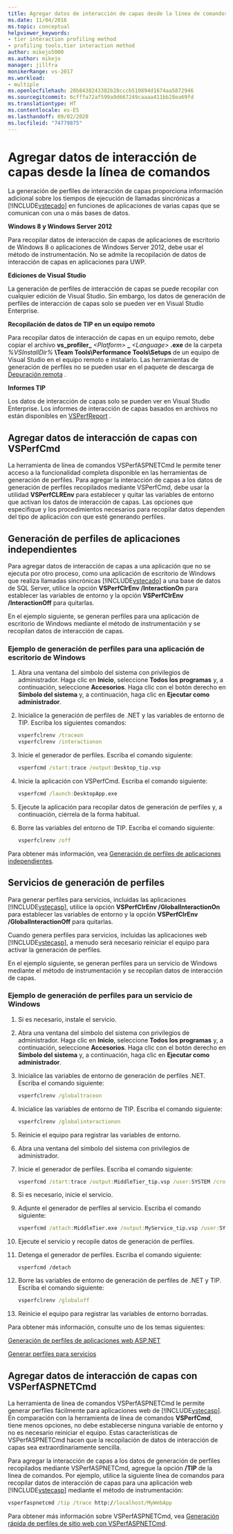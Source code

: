 ```yaml
---
title: Agregar datos de interacción de capas desde la línea de comandos | Microsoft Docs
ms.date: 11/04/2016
ms.topic: conceptual
helpviewer_keywords:
- tier interaction profiling method
- profiling tools,tier interaction method
author: mikejo5000
ms.author: mikejo
manager: jillfra
monikerRange: vs-2017
ms.workload:
- multiple
ms.openlocfilehash: 20b8438243382b28cccb510894d1674aa5872946
ms.sourcegitcommit: 6cfffa72af599a9d667249caaaa411bb28ea69fd
ms.translationtype: HT
ms.contentlocale: es-ES
ms.lasthandoff: 09/02/2020
ms.locfileid: "74779875"
---
```

# <a name="add-tier-interaction-data-from-the-command-line"></a>Agregar datos de interacción de capas desde la línea de comandos

La generación de perfiles de interacción de capas proporciona información adicional sobre los tiempos de ejecución de llamadas sincrónicas a [!INCLUDE[vstecado](../data-tools/includes/vstecado_md.md)] en funciones de aplicaciones de varias capas que se comunican con una o más bases de datos.

**Windows 8 y Windows Server 2012**

Para recopilar datos de interacción de capas de aplicaciones de escritorio de Windows 8 o aplicaciones de Windows Server 2012, debe usar el método de instrumentación. No se admite la recopilación de datos de interacción de capas en aplicaciones para UWP.

**Ediciones de Visual Studio**

La generación de perfiles de interacción de capas se puede recopilar con cualquier edición de Visual Studio. Sin embargo, los datos de generación de perfiles de interacción de capas solo se pueden ver en Visual Studio Enterprise.

**Recopilación de datos de TIP en un equipo remoto**

Para recopilar datos de interacción de capas en un equipo remoto, debe copiar el archivo **vs_profiler\_** _\<Platform>_ **\_** _\<Language>_ **.exe** de la carpeta _%VSInstallDir%_ **\Team Tools\Performance Tools\Setups** de un equipo de Visual Studio en el equipo remoto e instalarlo. Las herramientas de generación de perfiles no se pueden usar en el paquete de descarga de [Depuración remota](../debugger/remote-debugging.md) .

**Informes TIP**

Los datos de interacción de capas solo se pueden ver en Visual Studio Enterprise. Los informes de interacción de capas basados en archivos no están disponibles en [VSPerfReport](../profiling/vsperfreport.md) .

## <a name="add-tier-interaction-data-with-vsperfcmd"></a>Agregar datos de interacción de capas con VSPerfCmd

La herramienta de línea de comandos VSPerfASPNETCmd le permite tener acceso a la funcionalidad completa disponible en las herramientas de generación de perfiles. Para agregar la interacción de capas a los datos de generación de perfiles recopilados mediante VSPerfCmd, debe usar la utilidad **VSPerfCLREnv** para establecer y quitar las variables de entorno que activan los datos de interacción de capas. Las opciones que especifique y los procedimientos necesarios para recopilar datos dependen del tipo de aplicación con que esté generando perfiles.

## <a name="profile-stand-alone-applications"></a>Generación de perfiles de aplicaciones independientes

Para agregar datos de interacción de capas a una aplicación que no se ejecuta por otro proceso, como una aplicación de escritorio de Windows que realiza llamadas sincrónicas [!INCLUDE[vstecado](../data-tools/includes/vstecado_md.md)] a una base de datos de SQL Server, utilice la opción **VSPerfClrEnv /InteractionOn** para establecer las variables de entorno y la opción **VSPerfClrEnv /InteractionOff** para quitarlas.

En el ejemplo siguiente, se generan perfiles para una aplicación de escritorio de Windows mediante el método de instrumentación y se recopilan datos de interacción de capas.

### <a name="profile-a-windows-desktop-application-example"></a>Ejemplo de generación de perfiles para una aplicación de escritorio de Windows

1. Abra una ventana del símbolo del sistema con privilegios de administrador. Haga clic en **Inicio**, seleccione **Todos los programas** y, a continuación, seleccione **Accesorios**. Haga clic con el botón derecho en **Símbolo del sistema** y, a continuación, haga clic en **Ejecutar como administrador**.

2. Inicialice la generación de perfiles de .NET y las variables de entorno de TIP. Escriba los siguientes comandos:

    ```cmd
    vsperfclrenv /traceon
    vsperfclrenv /interactionon
    ```

3. Inicie el generador de perfiles. Escriba el comando siguiente:

    ```cmd
    vsperfcmd /start:trace /output:Desktop_tip.vsp
    ```

4. Inicie la aplicación con VSPerfCmd. Escriba el comando siguiente:

    ```cmd
    vsperfcmd /launch:DesktopApp.exe
    ```

5. Ejecute la aplicación para recopilar datos de generación de perfiles y, a continuación, ciérrela de la forma habitual.

6. Borre las variables del entorno de TIP. Escriba el comando siguiente:

    ```cmd
    vsperfclrenv /off
    ```

Para obtener más información, vea [Generación de perfiles de aplicaciones independientes](../profiling/command-line-profiling-of-stand-alone-applications.md).

## <a name="profile-services"></a>Servicios de generación de perfiles

Para generar perfiles para servicios, incluidas las aplicaciones [!INCLUDE[vstecasp](../code-quality/includes/vstecasp_md.md)], utilice la opción **VSPerfClrEnv /GlobalInteractionOn** para establecer las variables de entorno y la opción **VSPerfClrEnv /GlobalInteractionOff** para quitarlas.

Cuando genera perfiles para servicios, incluidas las aplicaciones web [!INCLUDE[vstecasp](../code-quality/includes/vstecasp_md.md)], a menudo será necesario reiniciar el equipo para activar la generación de perfiles.

En el ejemplo siguiente, se generan perfiles para un servicio de Windows mediante el método de instrumentación y se recopilan datos de interacción de capas.

### <a name="profile-a-windows-service-example"></a>Ejemplo de generación de perfiles para un servicio de Windows

1. Si es necesario, instale el servicio.

2. Abra una ventana del símbolo del sistema con privilegios de administrador. Haga clic en **Inicio**, seleccione **Todos los programas** y, a continuación, seleccione **Accesorios**. Haga clic con el botón derecho en **Símbolo del sistema** y, a continuación, haga clic en **Ejecutar como administrador**.

3. Inicialice las variables de entorno de generación de perfiles .NET. Escriba el comando siguiente:

    ```cmd
    vsperfclrenv /globaltraceon
    ```

4. Inicialice las variables de entorno de TIP. Escriba el comando siguiente:

    ```cmd
    vsperfclrenv /globalinteractionon
    ```

5. Reinicie el equipo para registrar las variables de entorno.

6. Abra una ventana del símbolo del sistema con privilegios de administrador.

7. Inicie el generador de perfiles. Escriba el comando siguiente:

    ```cmd
    vsperfcmd /start:trace /output:MiddleTier_tip.vsp /user:SYSTEM /crosssession
    ```

8. Si es necesario, inicie el servicio.

9. Adjunte el generador de perfiles al servicio. Escriba el comando siguiente:

    ```cmd
    vsperfcmd /attach:MiddleTier.exe /output:MyService_tip.vsp /user:SYSTEM /crosssession
    ```

10. Ejecute el servicio y recopile datos de generación de perfiles.

11. Detenga el generador de perfiles. Escriba el comando siguiente:

     `vsperfcmd /detach`

12. Borre las variables de entorno de generación de perfiles de .NET y TIP. Escriba el comando siguiente:

    ```cmd
    vsperfclrenv /globaloff
    ```

13. Reinicie el equipo para registrar las variables de entorno borradas.

Para obtener más información, consulte uno de los temas siguientes:

[Generación de perfiles de aplicaciones web ASP.NET](../profiling/command-line-profiling-of-aspnet-web-applications.md)

[Generar perfiles para servicios](../profiling/command-line-profiling-of-services.md)

## <a name="add-tier-interaction-data-with-vsperfaspnetcmd"></a>Agregar datos de interacción de capas con VSPerfASPNETCmd

La herramienta de línea de comandos VSPerfASPNETCmd le permite generar perfiles fácilmente para aplicaciones web de [!INCLUDE[vstecasp](../code-quality/includes/vstecasp_md.md)]. En comparación con la herramienta de línea de comandos **VSPerfCmd**, tiene menos opciones, no debe establecerse ninguna variable de entorno y no es necesario reiniciar el equipo. Estas características de VSPerfASPNETCmd hacen que la recopilación de datos de interacción de capas sea extraordinariamente sencilla.

Para agregar la interacción de capas a los datos de generación de perfiles recopilados mediante VSPerfASPNETCmd, agregue la opción **/TIP** de la línea de comandos. Por ejemplo, utilice la siguiente línea de comandos para recopilar datos de interacción de capas para una aplicación web [!INCLUDE[vstecasp](../code-quality/includes/vstecasp_md.md)] mediante el método de instrumentación:

```cmd
vsperfaspnetcmd /tip /trace http://localhost/MyWebApp
```

Para obtener más información sobre VSPerfASPNETCmd, vea [Generación rápida de perfiles de sitio web con VSPerfASPNETCmd](../profiling/rapid-web-site-profiling-with-vsperfaspnetcmd.md).
